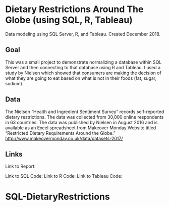 # Dietary Restrictions Around The Globe (using SQL, R, Tableau)

Data modeling using SQL Server, R, and Tableau. Created December 2018. 

Goal
--------------------
This was a small project to demonstrate normalizing a database within SQL Server and then connecting to that database using R and Tableau.  I used a study by Nielsen which showed that consumers are making the decision of what they are going to eat
based on what is not in their foods (fat, sugar, sodium).

Data
--------------------
The Nielsen “Health and Ingredient Sentiment Survey” records self-reported dietary restrictions. The
data was collected from 30,000 online respondents in 63 countries. The data was published by Nielsen
in August 2016 and is available as an Excel spreadsheet from Makeover Monday Website titled
“Restricted Dietary Requirements Around the Globe.” http://www.makeovermonday.co.uk/data/datasets-2017/


Links
--------------------

Link to Report: 

Link to SQL Code: 
Link to R Code:
Link to Tableau Code:
# SQL-DietaryRestrictions
